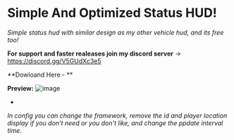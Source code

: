 # Simple And Optimized Status HUD!
*Simple status hud with similar design as my other vehicle hud, and its free too!* 

**For support and faster realeases join my discord server** -> https://discord.gg/V5GUdXc3e5

**Dowloand Here - **

**Preview:**
![image](https://github.com/user-attachments/assets/8a2b7a92-76b9-4faf-b557-b90aa83ca9f8)

-

*In config you can change the framework, remove the id and player location display if you don't need or you don't like, and change the ppdate interval time.*
